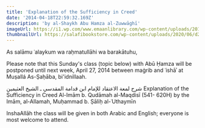 ```yaml
---
title: 'Explanation of the Sufficiency in Creed'
date: '2014-04-18T22:59:32.169Z'
description: 'by al-Shaykh Abu Hamza al-Zuwwāghī'
imageUrl: https://i1.wp.com/www.emaanlibrary.com/wp-content/uploads/2017/11/Sufficiency.jpg
thumbnailUrl: https://salafibookstore.com/wp-content/uploads/2020/06/d2nIqQBTMJumyUhfsXuw_ARB080304191200.jpg
---
```


As salāmu ʿalaykum wa raḥmatullāhi wa barakātuhu,

Please note that this Sunday's class (topic below) with Abū Ḥamza will be postponed until next week, April 27, 2014 between maġrib and ʿishāʾ at Muṣallá As-Ṣaḥāba, bi'idnillaah.

شرح لمعة الاعتقاد للإمام ابن قدامة المقدسي ـ الشيخ العثيمين
Explanation of the Sufficiency in Creed
Al-Imām b. Qudāmah al-Maqdisī (541- 620H)
by the Imām, al-Allamah, Muḥammad b. Ṣāliḥ al-ʿUthaymīn

InshaAllāh the class will be given in both Arabic and English; everyone is most welcome to attend.
